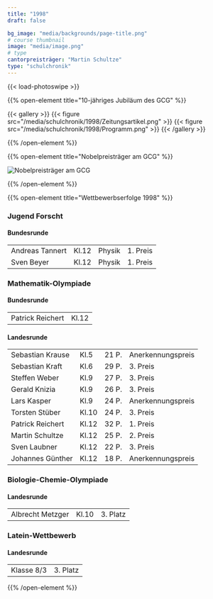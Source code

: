 ```yaml
---
title: "1998"
draft: false

bg_image: "media/backgrounds/page-title.png"
# course thumbnail
image: "media/image.png"
# type
cantorpreisträger: "Martin Schultze"
type: "schulchronik"
---
```


{{< load-photoswipe >}}

{{% open-element title="10-jähriges Jubiläum des GCG" %}}

{{< gallery >}}
  {{< figure src="/media/schulchronik/1998/Zeitungsartikel.png" >}}
  {{< figure src="/media/schulchronik/1998/Programm.png" >}}
{{< /gallery >}}

{{% /open-element %}}

{{% open-element title="Nobelpreisträger am GCG" %}}

![Nobelpreisträger am GCG](/media/schulchronik/1998/nobelpreisträger.png)

{{% /open-element %}}

{{% open-element title="Wettbewerbserfolge 1998" %}}

### Jugend Forscht

#### Bundesrunde

|||||
|-|-|-|-|
|Andreas Tannert|Kl.12|Physik|1. Preis|
|Sven Beyer|Kl.12|Physik|1. Preis|

### Mathematik-Olympiade

#### Bundesrunde

|||
|-|-|
|Patrick Reichert|Kl.12|

#### Landesrunde

|||||
|-|-|-|-|
|Sebastian Krause|Kl.5|21 P.|Anerkennungspreis|
|Sebastian Kraft|Kl.6|29 P.|3. Preis|
|Steffen Weber|Kl.9|27 P.|3. Preis|
|Gerald Knizia|Kl.9|26 P.|3. Preis|
|Lars Kasper|Kl.9|24 P.|Anerkennungspreis|
|Torsten Stüber|Kl.10|24 P.|3. Preis|
|Patrick Reichert|Kl.12|32 P.|1. Preis|
|Martin Schultze|Kl.12|25 P.|2. Preis|
|Sven Laubner|Kl.12|22 P.|3. Preis|
|Johannes Günther|Kl.12|18 P.|Anerkennungspreis|

### Biologie-Chemie-Olympiade

#### Landesrunde

||||
|-|-|-|
|Albrecht Metzger|Kl.10|3. Platz|

### Latein-Wettbewerb

#### Landesrunde

|||
|-|-|
|Klasse 8/3|3. Platz|

{{% /open-element %}}
